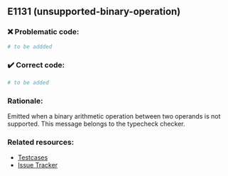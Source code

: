 ## E1131 (unsupported-binary-operation)

### :x: Problematic code:

```python
# to be addded
```

### :heavy_check_mark: Correct code:

```python
# to be added
```

### Rationale:


  Emitted when a binary arithmetic operation between two operands is not
  supported. This message belongs to the typecheck checker.



### Related resources:

- [Testcases](#)
- [Issue Tracker](https://github.com/PyCQA/pylint/issues?q=is%3Aissue+%22unsupported-binary-operation%22+OR+%22E1131%22)
